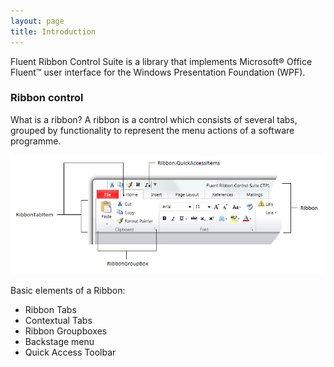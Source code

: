 ```yaml
---
layout: page
title: Introduction
---
```


Fluent Ribbon Control Suite is a library that implements Microsoft® Office Fluent™ user interface for the Windows Presentation Foundation (WPF).

### Ribbon control

What is a ribbon? A ribbon is a control which consists of several tabs, grouped by functionality to represent the menu actions of a software programme.

![Ribbon overview](/public/images/documentation/fluent%20ribbon%20control%20overview.png)

Basic elements of a Ribbon:
- Ribbon Tabs
- Contextual Tabs
- Ribbon Groupboxes
- Backstage menu
- Quick Access Toolbar



